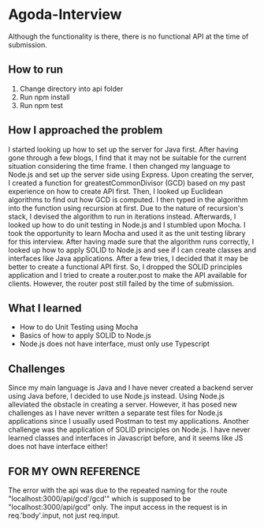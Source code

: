 # Agoda-Interview

Although the functionality is there, there is no functional API at the time of submission.

## How to run
1. Change directory into api folder
2. Run npm install
3. Run npm test

## How I approached the problem
I started looking up how to set up the server for Java first. After having gone through a few blogs, I find that it may not be suitable for the current situation considering the time frame. I then changed my language to Node.js and set up the server side using Express. Upon creating the server, I created a function for greatestCommonDivisor (GCD) based on my past experience on how to create API first. Then, I looked up Euclidean algorithms to find out how GCD is computed. I then typed in the algorithm into the function using recursion at first. Due to the nature of recursion's stack, I devised the algorithm to run in iterations instead. Afterwards, I looked up how to do unit testing in Node.js and I stumbled upon Mocha. I took the opportunity to learn Mocha and used it as the unit testing library for this interview. After having made sure that the algorithm runs correctly, I looked up how to apply SOLID to Node.js and see if I can create classes and interfaces like Java applications. After a few tries, I decided that it may be better to create a functional API first. So, I dropped the SOLID principles application and I tried to create a router.post to make the API available for clients. However, the router post still failed by the time of submission.

## What I learned
- How to do Unit Testing using Mocha
- Basics of how to apply SOLID to Node.js
- Node.js does not have interface, must only use Typescript

## Challenges
Since my main language is Java and I have never created a backend server using Java before, I decided to use Node.js instead. Using Node.js alleviated the obstacle in creating a server. However, it has posed new challenges as I have never written a separate test files for Node.js applications since I usually used Postman to test my applications. Another challenge was the application of SOLID principles on Node.js. I have never learned classes and interfaces in Javascript before, and it seems like JS does not have interface either! 

## FOR MY OWN REFERENCE
The error with the api was due to the repeated naming for the route "localhost:3000/api/gcd'/gcd'" which is supposed to be "localhost:3000/api/gcd" only. The input access in the request is in req.'body'.input, not just req.input.
